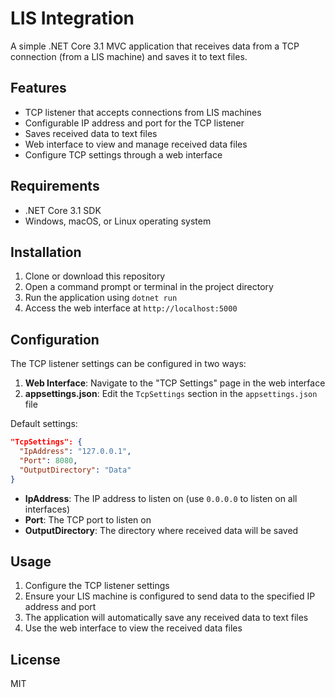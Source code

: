 # LIS Integration

A simple .NET Core 3.1 MVC application that receives data from a TCP connection (from a LIS machine) and saves it to text files.

## Features

- TCP listener that accepts connections from LIS machines
- Configurable IP address and port for the TCP listener
- Saves received data to text files
- Web interface to view and manage received data files
- Configure TCP settings through a web interface

## Requirements

- .NET Core 3.1 SDK
- Windows, macOS, or Linux operating system

## Installation

1. Clone or download this repository
2. Open a command prompt or terminal in the project directory
3. Run the application using `dotnet run`
4. Access the web interface at `http://localhost:5000`

## Configuration

The TCP listener settings can be configured in two ways:

1. **Web Interface**: Navigate to the "TCP Settings" page in the web interface
2. **appsettings.json**: Edit the `TcpSettings` section in the `appsettings.json` file

Default settings:

```json
"TcpSettings": {
  "IpAddress": "127.0.0.1",
  "Port": 8080,
  "OutputDirectory": "Data"
}
```

- **IpAddress**: The IP address to listen on (use `0.0.0.0` to listen on all interfaces)
- **Port**: The TCP port to listen on
- **OutputDirectory**: The directory where received data will be saved

## Usage

1. Configure the TCP listener settings
2. Ensure your LIS machine is configured to send data to the specified IP address and port
3. The application will automatically save any received data to text files
4. Use the web interface to view the received data files

## License

MIT
